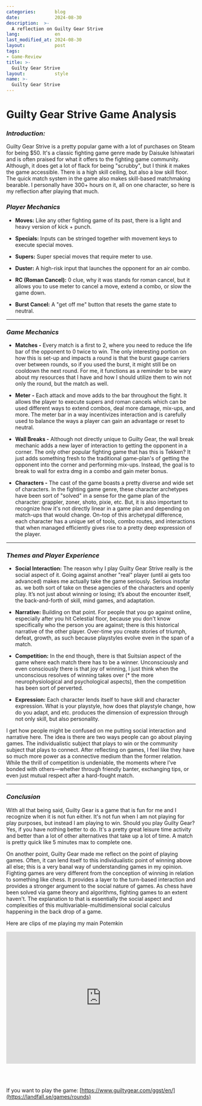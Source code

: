 ```yaml
---
categories:       blog
date:             2024-08-30
description:  >-
  A reflection on Guilty Gear Strive
lang:             en
last_modified_at: 2024-08-30
layout:           post
tags:
- Game-Review
title: >-
  Guilty Gear Strive
layout:           style
name: >-
  Guilty Gear Strive
---
```


# **Guilty Gear Strive Game Analysis**


### *Introduction:*

Guilty Gear Strive is a pretty popular game with a lot of purchases on Steam for being $50. It's a classic fighting game genre made by Daisuke Ishiwatari and is often praised for what it offers to the fighting game community. Although, it does get a lot of flack for being "scrubby", but I think it makes the game accessible. There is a high skill ceiling, but also a low skill floor. The quick match system in the game also makes skill-based matchmaking bearable. I personally have 300+ hours on it, all on one character, so here is my reflection after playing that much.

### *Player Mechanics*

- **Moves:** Like any other fighting game of its past, there is a light and heavy version of kick + punch.

- **Specials:** Inputs can be stringed together with movement keys to execute special moves.

- **Supers:** Super special moves that require meter to use.

- **Duster:** A high-risk input that launches the opponent for an air combo.

- **RC (Roman Cancel):** 0 clue, why it was stands for roman cancel, but it allows you to use meter to cancel a move, extend a combo, or slow the game down.

- **Burst Cancel:** A "get off me" button that resets the game state to neutral.

***

### *Game Mechanics*

- **Matches -** Every match is a first to 2, where you need to reduce the life bar of the opponent to 0 twice to win. The only interesting portion on how this is set-up and impacts a round is that the burst gauge carriers over between rounds, so if you used the burst, it might still be on cooldown the next round. For me, it functions as a reminder to be wary about my resources that I have and how I should utilize them to win not only the round, but the match as well.

- **Meter** **-** Each attack and move adds to the bar throughout the fight. It allows the player to execute supers and roman cancels which can be used different ways to extend combos, deal more damage, mix-ups, and more. The meter bar in a way incentivizes interaction and is carefully used to balance the ways a player can gain an advantage or reset to neutral.

- **Wall Breaks -** Although not directly unique to Guilty Gear, the wall break mechanic adds a new layer of interaction to getting the opponent in a corner. The only other popular fighting game that has this is Tekken? It just adds something fresh to the traditional game-plan's of getting the opponent into the corner and performing mix-ups. Instead, the goal is to break to wall for extra dmg in a combo and gain meter bonus.

- **Characters -** The cast of the game boasts a pretty diverse and wide set of characters. In the fighting game genre, these character archetypes have been sort of "solved" in a sense for the game plan of the character: grappler, zoner, shoto, pixie, etc. But, it is also important to recognize how it's not directly linear in a game plan and depending on match-ups that would change. On-top of this archetypal difference, each character has a unique set of tools, combo routes, and interactions that when managed efficiently gives rise to a pretty deep expression of the player.

* * *

### *Themes and Player Experience*

- **Social Interaction:** The reason why I play Guilty Gear Strive really is the social aspect of it. Going against another "real" player (until ai gets too advanced) makes me actually take the game seriously. Serious insofar as. we both sort of take on these agencies of the characters and openly play. It’s not just about winning or losing; it’s about the encounter itself, the back-and-forth of skill, mind games, and adaptation.

- **Narrative:** Building on that point. For people that you go against online, especially after you hit Celestial floor, because you don't know specifically who the person you are against; there is this historical narrative of the other player. Over-time you create stories of triumph, defeat, growth, as such because playstyles evolve even in the span of a match.

- **Competition:** In the end though, there is that Suitsian aspect of the game where each match there has to be a winner. Unconsciously and even consciously there is that joy of winning, I just think when the unconscious resolves of winning takes over (* the more neurophysiological and psychological aspects), then the competition has been sort of perverted.

- **Expression:** Each character lends itself to have skill and character expression. What is your playstyle, how does that playstyle change, how do you adapt, and etc. produces the dimension of expression through not only skill, but also personality.  


I get how people might be confused on me putting social interaction and narrative here. The idea is there are two ways people can go about playing games. The individualistic subject that plays to win or the community subject that plays to connect. After reflecting on games, I feel like they have so much more power as a connective medium than the former relation. While the thrill of competition is undeniable, the moments where I’ve bonded with others—whether through friendly banter, exchanging tips, or even just mutual respect after a hard-fought match.

* * *

### *Conclusion*

With all that being said, Guilty Gear is a game that is fun for me and I recognize when it is not fun either. It's not fun when I am not playing for play purposes, but instead I am playing to win. Should you play Guilty Gear? Yes, if you have nothing better to do. It's a pretty great leisure time activity and better than a lot of other alternatives that take up a lot of time. A match is pretty quick like 5 minutes max to complete one.

On another point, Guilty Gear made me reflect on the point of playing games. Often, it can lend itself to this individualistic point of winning above all else; this is a very banal way of understanding games in my opinion. Fighting games are very different from the conception of winning in relation to something like chess. It provides a layer to the turn-based interaction and provides a stronger argument to the social nature of games. As chess have been solved via game theory and algorithms, fighting games to an extent haven't. The explanation to that is essentially the social aspect and complexities of this multivariable-multidimensional social calculus happening in the back drop of a game.

Here are clips of me playing my main Potemkin

<iframe class="py-3" width="100%" height="350" src="https://www.youtube.com/embed/KEJDFSUUzCo?si=__ZUXXb8rP5HVS-5" title="YouTube video player" frameborder="0" allow="accelerometer; autoplay; clipboard-write; encrypted-media; gyroscope; picture-in-picture; web-share" referrerpolicy="strict-origin-when-cross-origin" allowfullscreen></iframe>

<br/><br/>

If you want to play the game: [https://www.guiltygear.com/ggst/en/](https://landfall.se/games/rounds)